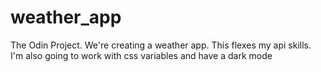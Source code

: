 # weather_app
The Odin Project. We're creating a weather app. This flexes my api skills. I'm also going to work with css variables and have a dark mode 
